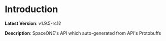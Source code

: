 # Introduction

**Latest Version**: v1.9.5-rc12


**Description**: SpaceONE's API which auto-generated from API's Protobuffs


